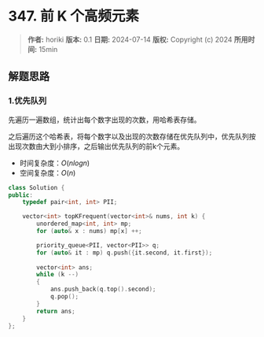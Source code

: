 # 347. 前 K 个高频元素

> **作者:** horiki
> **版本:** 0.1
> **日期:** 2024-07-14
> **版权:** Copyright (c) 2024
> **所用时间:** 15min

## 解题思路
### 1.优先队列

先遍历一遍数组，统计出每个数字出现的次数，用哈希表存储。

之后遍历这个哈希表，将每个数字以及出现的次数存储在优先队列中，优先队列按出现次数由大到小排序，之后输出优先队列的前k个元素。

- 时间复杂度：$O(nlogn)$
- 空间复杂度：$O(n)$

```C++
class Solution {
public:
    typedef pair<int, int> PII;

    vector<int> topKFrequent(vector<int>& nums, int k) {
        unordered_map<int, int> mp;
        for (auto& x : nums) mp[x] ++;

        priority_queue<PII, vector<PII>> q;
        for (auto& it : mp) q.push({it.second, it.first});
        
        vector<int> ans;
        while (k --)
        {
            ans.push_back(q.top().second);
            q.pop();
        }
        return ans;
    }
};
```